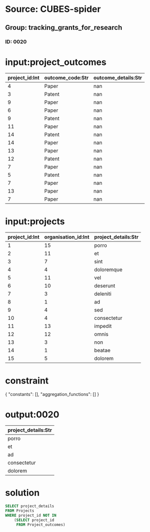 # Source: CUBES-spider
## Group: tracking_grants_for_research
### ID: 0020

# input:project_outcomes

| project_id:Int | outcome_code:Str | outcome_details:Str |
|---|---|---|
| 4 | Paper | nan |
| 3 | Patent | nan |
| 9 | Paper | nan |
| 6 | Paper | nan |
| 9 | Patent | nan |
| 11 | Paper | nan |
| 14 | Patent | nan |
| 14 | Paper | nan |
| 13 | Paper | nan |
| 12 | Patent | nan |
| 7 | Paper | nan |
| 5 | Patent | nan |
| 7 | Paper | nan |
| 13 | Paper | nan |
| 7 | Paper | nan |

# input:projects

| project_id:Int | organisation_id:Int | project_details:Str |
|---|---|---|
| 1 | 15 | porro |
| 2 | 11 | et |
| 3 | 7 | sint |
| 4 | 4 | doloremque |
| 5 | 11 | vel |
| 6 | 10 | deserunt |
| 7 | 3 | deleniti |
| 8 | 1 | ad |
| 9 | 4 | sed |
| 10 | 4 | consectetur |
| 11 | 13 | impedit |
| 12 | 12 | omnis |
| 13 | 3 | non |
| 14 | 1 | beatae |
| 15 | 5 | dolorem |

# constraint

{
  "constants": [],
  "aggregation_functions": []
}

# output:0020

| project_details:Str |
|---|
| porro |
| et |
| ad |
| consectetur |
| dolorem |

# solution

```sql
SELECT project_details
FROM Projects
WHERE project_id NOT IN
    (SELECT project_id
     FROM Project_outcomes)
```
